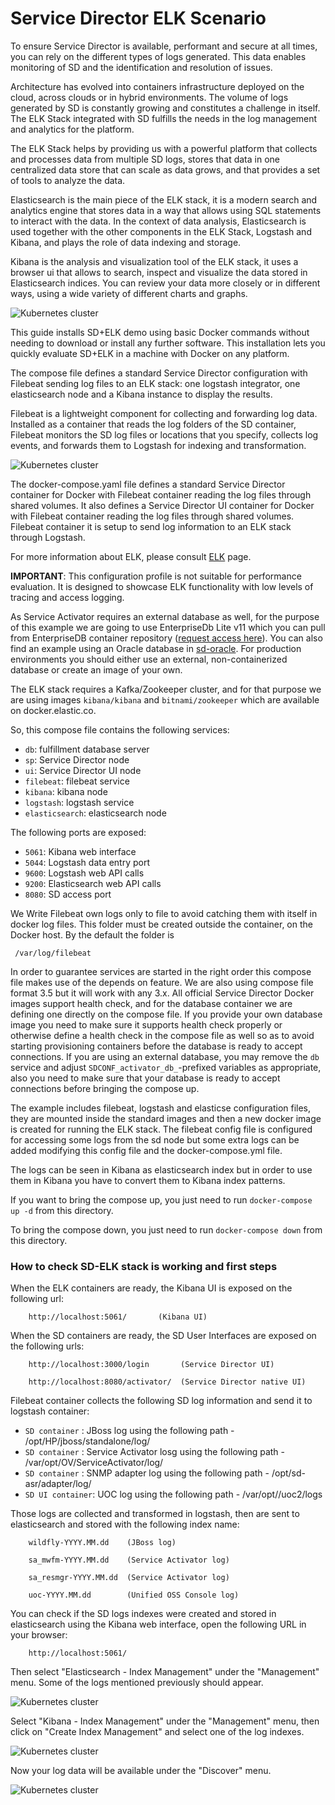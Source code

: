 # Service Director ELK Scenario

To ensure Service Director is available, performant and secure at all times, you can rely on the different types of logs generated. This data enables monitoring of SD and the identification and resolution of issues. 

Architecture has evolved into containers infrastructure deployed on the cloud, across clouds or in hybrid environments. The volume of logs generated by SD is constantly growing and constitutes a challenge in itself. The ELK Stack integrated with SD fulfills the needs in the log management and analytics for the platform. 

The ELK Stack helps by providing us with a powerful platform that collects and processes data from multiple SD logs, stores that data in one centralized data store that can scale as data grows, and that provides a set of tools to analyze the data.

Elasticsearch is the main piece of the ELK stack, it is a modern search and analytics engine that stores data in a way that allows using SQL statements to interact with the data. In the context of data analysis, Elasticsearch is used together with the other components in the ELK Stack, Logstash and Kibana, and plays the role of data indexing and storage.

Kibana is the analysis and visualization tool of the ELK stack, it uses a browser ui that allows to search, inspect and visualize the data stored in Elasticsearch indices. You can review your data more closely or in different ways, using a wide variety of different charts and graphs.

![Kubernetes cluster](./docs/images/SD_elk1.png)

This guide installs SD+ELK demo using basic Docker commands without needing to download or install any further software. This installation lets you quickly evaluate SD+ELK in a machine with Docker on any platform.

The compose file defines a standard Service Director configuration with Filebeat sending log files to an ELK stack: one logstash integrator, one elasticsearch node and a Kibana instance to display the results.

Filebeat is a lightweight component for collecting and forwarding log data. Installed as a container that reads the log folders of the SD container, Filebeat monitors the SD log files or locations that you specify, collects log events, and forwards them to Logstash for indexing and transformation.

![Kubernetes cluster](./docs/images/SD_elk2.png)

The docker-compose.yaml file defines a standard Service Director container for Docker with Filebeat container reading the log files through shared volumes. It also defines a  Service Director UI container for Docker with Filebeat container reading the log files through shared volumes. Filebeat container it is setup to send log information to an ELK stack through Logstash. 

For more information about ELK, please consult [ELK](https://www.elastic.co/what-is/elk-stack) page.

**IMPORTANT**:  This configuration profile is not suitable for performance evaluation. It is designed to showcase ELK functionality with low levels of tracing and access logging.

As Service Activator requires an external database as well, for the purpose of this example we are going to use EnterpriseDb Lite v11 which you can pull from EnterpriseDB container repository ([request access here](https://www.enterprisedb.com/repository-access-request)). You can also find an example using an Oracle database in [sd-oracle](../sd-oracle). For production environments you should either use an external, non-containerized database or create an image of your own.

The ELK stack requires a Kafka/Zookeeper cluster, and for that purpose we are using images `kibana/kibana` and `bitnami/zookeeper` which are available on docker.elastic.co.

So, this compose file contains the following services:

- `db`: fulfillment database server
- `sp`: Service Director node
- `ui`: Service Director UI node
- `filebeat`: filebeat service
- `kibana`: kibana node
- `logstash`: logstash service
- `elasticsearch`: elasticsearch node

The following ports are exposed:

- `5061`: Kibana web interface
- `5044`: Logstash data entry port
- `9600`: Logstash web API calls 
- `9200`: Elasticsearch web API calls
- `8080`: SD access port

We Write Filebeat own logs only to file to avoid catching them with itself in docker log files. This folder must be created outside the container, on the Docker host. By the default the folder is 

     /var/log/filebeat
     

In order to guarantee services are started in the right order this compose file makes use of the depends on feature. We are also using compose file format 3.5 but it will work with any 3.x. All official Service Director Docker images support health check, and for the database container we are defining one directly on the compose file. If you provide your own database image you need to make sure it supports health check properly or otherwise define a health check in the compose file as well so as to avoid starting provisioning containers before the database is ready to accept connections. If you are using an external database, you may remove the `db` service and adjust `SDCONF_activator_db_`-prefixed variables as appropriate, also you need to make sure that your database is ready to accept connections before bringing the compose up.

The example includes filebeat, logstash and elasticse configuration files, they are mounted inside the standard images and then a new docker image is created for running the ELK stack. The filebeat config file is configured for accessing some logs from the sd node but some extra logs can be added modifying this config file and the docker-compose.yml file.

The logs can be seen in Kibana as elasticsearch index but in order to use them in Kibana you have to convert them to Kibana index patterns. 

If you want to bring the compose up, you just need to run `docker-compose up -d` from this directory.

To bring the compose down, you just need to run `docker-compose down` from this directory.

###  How to check SD-ELK stack is working and first steps

When the ELK containers are ready, the Kibana UI is exposed on the following url:

        http://localhost:5061/       (Kibana UI)


When the SD containers are ready,  the SD User Interfaces are exposed on the following urls:

        http://localhost:3000/login       (Service Director UI)
      
        http://localhost:8080/activator/  (Service Director native UI)

Filebeat container collects the following SD log information and send it to logstash container:


 - `SD container`    : JBoss log using the following path - /opt/HP/jboss/standalone/log/
 - `SD container`    : Service Activator losg using the following path - /var/opt/OV/ServiceActivator/log/
 - `SD container`    : SNMP adapter log using the following path - /opt/sd-asr/adapter/log/
 - `SD UI container`: UOC log using the following path - /var/opt//uoc2/logs

Those logs are collected and transformed in logstash, then are sent to elasticsearch and stored with the following index name:

        wildfly-YYYY.MM.dd    (JBoss log)
      
        sa_mwfm-YYYY.MM.dd    (Service Activator log)
        
        sa_resmgr-YYYY.MM.dd  (Service Activator log)
        
        uoc-YYYY.MM.dd        (Unified OSS Console log)        

You can check if the SD logs indexes were created and stored in elasticsearch using the Kibana web interface, open the following URL in your browser: 

        http://localhost:5061/
      

Then select "Elasticsearch - Index Management" under the "Management" menu. Some of the logs mentioned previously should appear.

![Kubernetes cluster](./docs/images/SD_elk3.png)
 


Select "Kibana - Index Management" under the "Management" menu, then click on "Create Index Management" and select one of the log indexes. 

![Kubernetes cluster](./docs/images/SD_elk4.png)

Now your log data will be available under the "Discover" menu. 

  
![Kubernetes cluster](./docs/images/SD_elk5.png)  
